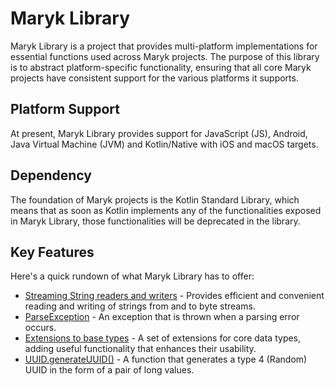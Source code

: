 # Maryk Library

Maryk Library is a project that provides multi-platform implementations for essential functions
used across Maryk projects. The purpose of this library is to abstract platform-specific
functionality, ensuring that all core Maryk projects have consistent support for the various platforms it supports.

## Platform Support

At present, Maryk Library provides support for JavaScript (JS), Android, 
Java Virtual Machine (JVM) and Kotlin/Native with iOS and macOS targets.

## Dependency

The foundation of Maryk projects is the Kotlin Standard Library, which means that as
soon as Kotlin implements any of the functionalities exposed in Maryk Library, those functionalities will be deprecated in the library.

## Key Features

Here's a quick rundown of what Maryk Library has to offer:

-  [Streaming String readers and writers](src/commonMain/kotlin/maryk/lib/bytes/String.kt) - Provides efficient and convenient reading and writing of strings from and to byte streams.
-  [ParseException](src/commonMain/kotlin/maryk/lib/exceptions/ParseException.kt) - An exception that is thrown when a parsing error occurs.
-  [Extensions to base types](src/commonMain/kotlin/maryk/lib/extensions) - A set of extensions for core data types, adding useful functionality that enhances their usability.
-  [UUID.generateUUID()](src/commonMain/kotlin/maryk/lib/uuid/UUID.kt) - A function that generates a type 4 (Random) UUID in the form of a pair of long values.
